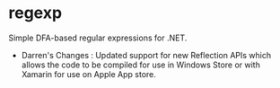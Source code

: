 # regexp
Simple DFA-based regular expressions for .NET.

- Darren's Changes :
Updated support for new Reflection APIs which allows the code to be compiled for use in Windows Store or with Xamarin for use on Apple App store.